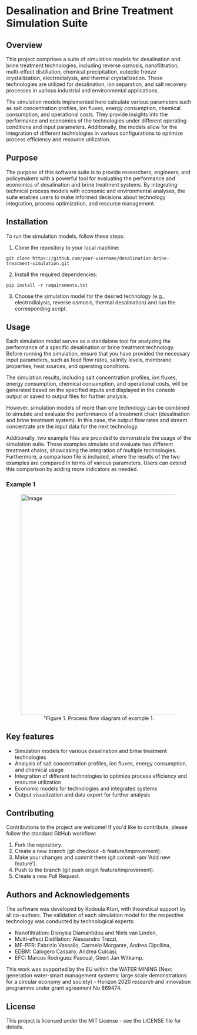 # Desalination and Brine Treatment Simulation Suite

 
## Overview 
This project comprises a suite of simulation models for desalination and brine treatment technologies, including reverse osmosis, nanofiltration, multi-effect distillation, chemical precipitation, eutectic freeze crystallization, electrodialysis, and thermal crystallization. These technologies are utilized for desalination, ion separation, and salt recovery processes in various industrial and environmental applications.

The simulation models implemented here calculate various parameters such as salt concentration profiles, ion fluxes, energy consumption, chemical consumption, and operational costs. They provide insights into the performance and economics of the technologies under different operating conditions and input parameters. Additionally, the models allow for the integration of different technologies in various configurations to optimize process efficiency and resource utilization.

## Purpose 
The purpose of this software suite is to provide researchers, engineers, and policymakers with a powerful tool for evaluating the performance and economics of desalination and brine treatment systems. By integrating technical process models with economic and environmental analyses, the suite enables users to make informed decisions about technology integration, process optimization, and resource management.

## Installation 
To run the simulation models, follow these steps:
1. Clone the repository to your local machine:
```
git clone https://github.com/your-username/desalination-brine-treatment-simulation.git
```
2. Install the required dependencies:
 ```
pip install -r requirements.txt
 ```
3.  Choose the simulation model for the desired technology (e.g., electrodialysis, reverse osmosis, thermal desalination) and run the corresponding script.

## Usage 
Each simulation model serves as a standalone tool for analyzing the performance of a specific desalination or brine treatment technology. Before running the simulation, ensure that you have provided the necessary input parameters, such as feed flow rates, salinity levels, membrane properties, heat sources, and operating conditions.

The simulation results, including salt concentration profiles, ion fluxes, energy consumption, chemical consumption, and operational costs, will be generated based on the specified inputs and displayed in the console output or saved to output files for further analysis.

However, simulation models of more than one technology can be combined to simulate and evaluate the performance of a treatment chain (desalination and brine treatment system). In this case, the output flow rates and stream concentrate are the input data for the next technology. 

Additionally, two example files are provided to demonstrate the usage of the simulation suite. These examples simulate and evaluate two different treatment chains, showcasing the integration of multiple technologies. Furthermore, a comparison file is included, where the results of the two examples are compared in terms of various parameters. Users can extend this comparison by adding more indicators as needed.
### Example 1

<figure>
  <img src="https://github.com/rodoulak/Desalination-and-Brine-Treatment-Simulation-/assets/150446818/55cc6b6f-dde8-4b12-ae61-fa23665c288e" alt="Image" style="width:600px;">
  <figcaption style="text-align:center;">"Figure 1. Process flow diagram of example 1.</figcaption>
</figure>

## Key features 
- Simulation models for various desalination and brine treatment technologies
- Analysis of salt concentration profiles, ion fluxes, energy consumption, and chemical usage
- Integration of different technologies to optimize process efficiency and resource utilization
- Economic models for technologies and integrated systems 
- Output visualization and data export for further analysis

## Contributing
Contributions to the project are welcome! If you'd like to contribute, please follow the standard GitHub workflow:
1. Fork the repository.
2. Create a new branch (git checkout -b feature/improvement).
3. Make your changes and commit them (git commit -am 'Add new feature').
4. Push to the branch (git push origin feature/improvement).
5. Create a new Pull Request.

## Authors and Acknowledgements
The software was developed by Rodoula Ktori, with theoretical support by all co-authors. The validation of each simulation model for the respective technology was conducted by technological experts: 
- Nanofiltration: Dionysia Diamantidou and Niels van Linden,
- Multi-effect Distillation: Alessandro Trezzi,
- MF-PFR: Fabrizio Vassallo, Carmelo Morgante, Andrea Cipollina,
- EDBM: Calogero Cassaro, Andrea Culcasi,
- EFC: Marcos Rodriguez Pascual, Geert Jan Witkamp.

This work was supported by the EU within the WATER MINING (Next generation water-smart management systems: large scale demonstrations for a circular economy and society) - Horizon 2020 research and innovation programme under grant agreement No 869474.

## License
This project is licensed under the MIT License - see the LICENSE file for details.

